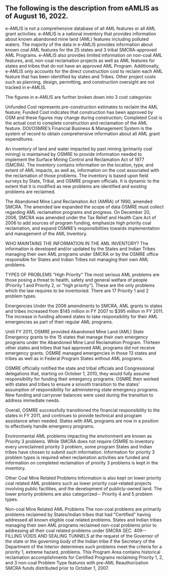 The following is the description from eAMLIS as of August 16, 2022.
---

e-AMLIS is not a comprehensive database of all AML features or all AML grant activities. e-AMLIS is a national inventory that provides information about known abandoned mine land (AML) features including polluted waters. The majority of the data in e-AMLIS provides information about known coal AML features for the 25 states and 3 tribal SMCRA-approved AML Programs. e-AMLIS also provides limited information on non-coal AML features, and, non-coal reclamation projects as well as AML features for states and tribes that do not have an approved AML Program. Additionally, e-AMLIS only accounts for the direct construction cost to reclaim each AML feature that has been identified by states and Tribes. Other project costs such as planning, design, permitting, and construction oversight are not tracked in e-AMLIS.

The figures in e-AMLIS are further broken down into 3 cost categories:

Unfunded Cost represents pre-construction estimates to reclaim the AML feature;
Funded Cost indicates that construction has been approved by OSM and these figures may change during construction;
Completed Cost is the actual cost to complete construction and reclamation of the AML feature.
DOI/OSMRE’s Financial Business & Management System is the system of record to obtain comprehensive information about all AML grant expenditures.

An inventory of land and water impacted by past mining (primarily coal mining) is maintained by OSMRE to provide information needed to implement the Surface Mining Control and Reclamation Act of 1977 (SMCRA). The inventory contains information on the location, type, and extent of AML impacts, as well as, information on the cost associated with the reclamation of those problems. The inventory is based upon field surveys by State, Tribal, and OSMRE program officials. It is dynamic to the extent that it is modified as new problems are identified and existing problems are reclaimed.

The Abandoned Mine Land Reclamation Act (AMRA) of 1990, amended SMCRA. The amended law expanded the scope of data OSMRE must collect regarding AML reclamation programs and progress. On December 20, 2006, SMCRA was amended under the Tax Relief and Health Care Act of 2006 to add sources of program funding, emphasize high priority coal reclamation, and expand OSMRE’s responsibilities towards implementation and management of the AML Inventory.

WHO MAINTAINS THE INFORMATION IN THE AML INVENTORY?
The information is developed and/or updated by the States and Indian Tribes managing their own AML programs under SMCRA or by the OSMRE office responsible for States and Indian Tribes not managing their own AML problems.

TYPES OF PROBLEMS
"High Priority"
The most serious AML problems are those posing a threat to health, safety and general welfare of people (Priority 1 and Priority 2, or "high priority"). These are the only problems which the law requires to be inventoried. There are 17 Priority 1 and 2 problem types.

Emergencies
Under the 2006 amendments to SMCRA, AML grants to states and tribes increased from $145 million in FY 2007 to $395 million in FY 2011. The increase in funding allowed states to take responsibility for their AML emergencies as part of their regular AML programs.

Until FY 2011, OSMRE provided Abandoned Mine Land (AML) State Emergency grants to the 15 states that manage their own emergency programs under the Abandoned Mine Land Reclamation Program. Thirteen other states and tribes that had approved AML programs did not receive emergency grants. OSMRE managed emergencies in those 13 states and tribes as well as in Federal Program States without AML programs.

OSMRE officially notified the state and tribal officials and Congressional delegations that, starting on October 1, 2010, they would fully assume responsibility for funding their emergency programs. OSMRE then worked with states and tribes to ensure a smooth transition to the states’ assumption of responsibility for administering state emergency programs. New funding and carryover balances were used during the transition to address immediate needs.

Overall, OSMRE successfully transitioned the financial responsibility to the states in FY 2011, and continues to provide technical and program assistance when needed. States with AML programs are now in a position to effectively handle emergency programs.

Environmental
AML problems impacting the environment are known as Priority 3 problems. While SMCRA does not require OSMRE to inventory every unreclaimed priority 3 problem, some program States and Indian tribes have chosen to submit such information. Information for priority 3 problem types is required when reclamation activities are funded and information on completed reclamation of priority 3 problems is kept in the inventory.

Other Coal Mine Related Problems
Information is also kept on lower priority coal related AML problems such as lower priority coal-related projects involving public facilities, and the development of publicly-owned land. The lower priority problems are also categorized-- Priority 4 and 5 problem types.

Non-coal Mine Related AML Problems
The non-coal problems are primarily problems reclaimed by States/Indian tribes that had "Certified" having addressed all known eligible coal related problems. States and Indian tribes managing their own AML programs reclaimed non-coal problems prior to addressing all their coal related problems under SMCRA SEC. 409-- FILLING VOIDS AND SEALING TUNNELS at the request of the Governor of the state or the governing body of the Indian tribe if the Secretary of the Department of the Interior determines such problems meet the criteria for a priority 1, extreme hazard, problems. This Program Area contains historical reclamation accomplishments for Certified Programs reclaiming Priority 1, 2, and 3 non-coal Problem Type features with pre-AML Reauthorization SMCRA funds distributed prior to October 1, 2007.
